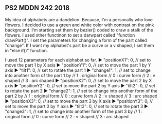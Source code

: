## PS2 MDDN 242 2018

My idea of alphabets are a dandelion. Because, I'm a personally who love flowers. I decided to use a green and white color with contrast on the pink background. I'm starting set them by bezier() coded to draw a stalk of the flowers. I used other functinon to set a darwpart called "function drawPart()". I set the parameters for changing a form of the part called "change". If I want my alphabet's part be a curve or a v shaped, I set them in "else if()" function.

I used 12 parameters for each alphabet so far.
   ► "positionX1": 0, // set to move the part 1 by X axis
   ► "positionY1": 0, // set to move the part 1 by Y axis
   ► "tilt1": 0, // set to rotate the part 1 
   ► "change1": 1, // set to change into another form of the part 1 by  // 1 : original form // 0 : curve form // 2 : v shaped // 3 : arc shaped
   ► "positionX2": 0, // set to move the part 2 by X axis
   ► "positionY2": 0, // set to move the part 2 by Y axis
   ► "tilt2": 0, // set to rotate the part 2 
   ► "change2": 1, // set to change into another form of the part 2 by  // 1 : original form // 0 : curve form // 2 : v shaped // 3 : arc shaped
   ► "positionX3": 0, // set to move the part 3 by X axis
   ► "positionY3": 0, // set to move the part 3 by Y axis
   ► "tilt3": 0, // set to rotate the part 3
   ► "change3": 1, // set to change into another form of the part 3 by  // 1 : original form // 0 : curve form // 2 : v shaped // 3 : arc shaped